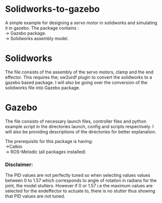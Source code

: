 # Solidworks-to-gazebo
A simple example for designing a servo motor in solidworks and simulating it in gazebo.
The package contains :\
 -> Gazebo package.\
 -> Solidworks assembly model.
 
 # Solidworks
 The file consists of the assembly of the servo motors, clamp and the end effector. This requires the; sw2urdf plugin to convert the solidworks to a gazebo based package. I will also be going over the conversion of the solidworks file into Gazebo package.
 
  # Gazebo 
 The file consists of necessary launch files, controller files and python example script in the directories launch, config and scripts respectively. I will also be providing descriptions of the directories for better explanation. 
 
 The prerequisits for this package is having:\
 ->Catkin\
 -> ROS-Melodic (all packages installed)
 ### Disclaimer:
 The PID values are not perfectly tuned so when selecting values values between 0 to 1.57 which corresponds to angle of rotation in radians for the joint, the model stutters. However if 0 or 1.57 i.e the maximum values are selected for the endeffector to actuate to, there is no stutter thus showing that PID values are not tuned.
 
